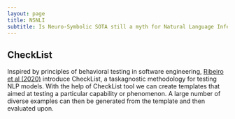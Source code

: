 ```yaml
---
layout: page
title: NSNLI
subtitle: Is Neuro-Symbolic SOTA still a myth for Natural Language Inference?
---
```


## CheckList

Inspired by principles of behavioral testing in software engineering, [Ribeiro et al (2020)](https://homes.cs.washington.edu/~marcotcr/acl20_checklist.pdf) introduce CheckList, a taskagnostic methodology for testing NLP models. With the help of CheckList tool we can create templates that aimed at testing a particular capability or phenomenon. A large number of diverse examples can then be generated from the template and then evaluated upon. 
